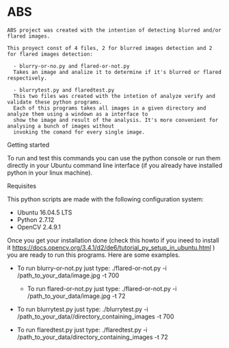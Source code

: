 # ABS

    ABS project was created with the intention of detecting blurred and/or flared images.
    
    This proyect const of 4 files, 2 for blurred images detection and 2 for flared images detection:
    
      - blurry-or-no.py and flared-or-not.py 
      Takes an image and analize it to determine if it's blurred or flared respectively.
      
      - blurrytest.py and flaredtest.py
      This two files was created with the intetion of analyze verify and validate these python programs.
      Each of this programs takes all images in a given directory and analyze them using a windown as a interface to
      show the image and result of the analysis. It's more convenient for analysing a bunch of images without 
      invoking the comand for every single image.
    
    
 Getting started
 
 To run and test this commands you can use the python console or run them directly in your Ubuntu command line interface 
 (if you already have installed python in your linux machine). 
 
Requisites

This python scripts are made with the following configuration system:

  - Ubuntu 16.04.5 LTS
  - Python 2.7.12
  - OpenCV 2.4.9.1

Once you get your installation done (check this howto if you ineed to install it
https://docs.opencv.org/3.4.1/d2/de6/tutorial_py_setup_in_ubuntu.html ) you are ready to run this programs.
Here are some examples.
  
  - To run blurry-or-not.py just type:
    ./flared-or-not.py -i /path_to_your_data/image.jpg -t 700

    - To run flared-or-not.py just type:
    ./flared-or-not.py -i /path_to_your_data/image.jpg -t 72

  - To run blurrytest.py just type:
    ./blurrytest.py -i /path_to_your_data//directory_containing_images -t 700
  
  - To run flaredtest.py just type:
   ./flaredtest.py -i /path_to_your_data/directory_containing_images -t 72
   
 
